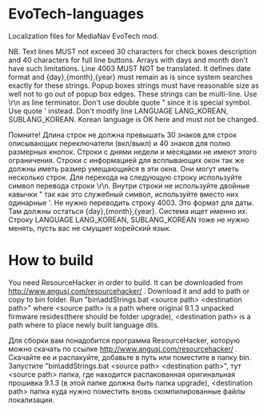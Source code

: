 # EvoTech-languages
Localization files for MediaNav EvoTech mod.

NB. Text lines MUST not exceed 30 characters for check boxes description and 40 characters for full line buttons.
Arrays with days and month don't have such limitations.
Line 4003 MUST NOT be translated. It defines date format and {day},{month},{year} must remain as is since system searches exactly for these strings. Popup boxes strings must have reasonable size as well not to go out of popup box edges. These strings can be multi-line. Use \r\n as line terminator. Don't use double quote " since it is special symbol. Use quote ' instead.
Don't modify line LANGUAGE LANG_KOREAN, SUBLANG_KOREAN. Korean language is OK here and must not be changed.

Помните! Длина строк не должна превышать 30 знаков для строк описывающих переключатели (вкл/выкл) и 40 знаков для полно размерных кнопок. Строки с днями недели и месяцами не имеют этого ограничения. Строки с информацией для всплывающих окон так же должны иметь размер умещающийся в эти окна. Они могут иметь несколько строк. Для перехода на следующую строку используйте символ перевода строки \r\n. Внутри строки не используйте двойные кавычки " так как это служебный символ, используйте вместо них одинарные '.
Не нужно переводить строку 4003. Это формат для даты. Там должны остаться {day},{month},{year}. Система ищет именно их.
Строку LANGUAGE LANG_KOREAN, SUBLANG_KOREAN тоже не нужно менять, пусть вас не смущает корейский язык.

# How to build

You need ResourceHacker in order to build. It can be downloaded from http://www.angusj.com/resourcehacker/ . Download it and add to path or copy to bin folder.
Run "bin\addStrings.bat \<source path\> \<destination path\>" where \<source path\> is a path where original 9.1.3 unpacked firmware resides(there should be folder upgrade), \<destination path\> is a path where to place newly built language dlls.

Для сборки вам понадобится программа ResourceHacker, которую можно скачать по ссылке http://www.angusj.com/resourcehacker/ . Скачайте ее и распакуйте, добавьте в путь или поместите в папку bin.
Запустите "bin\addStrings.bat \<source path\> \<destination path\>", тут \<source path\> папка, где находится распакованная оригинальная прошивка 9.1.3 (в этой папке должна быть папка upgrade), \<destination path\> папка куда нужно поместить вновь скомпилированные файлы локализации.

